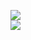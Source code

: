[![](https://img.shields.io/badge/Made%20With-Github%20Spray-lightgrey.svg?style=for-the-badge&logo=github)](https://github.com/Annihil/github-spray#2687)  
[![](https://i.imgur.com/2DrTn0Z.gif)](https://github.com/Annihil/github-spray)